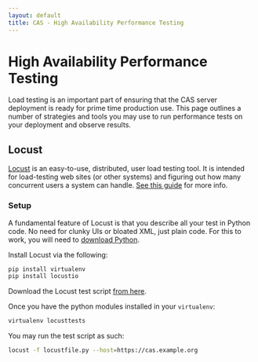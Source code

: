 ```yaml
---
layout: default
title: CAS - High Availability Performance Testing
---
```


# High Availability Performance Testing

Load testing is an important part of ensuring that the CAS server deployment is ready for prime time production use. This page outlines a number of strategies and tools you may use to run performance tests on your deployment and observe results.

## Locust

[Locust](http://locust.io/) is an easy-to-use, distributed, user load testing tool. It is intended for load-testing web sites (or other systems) and figuring out how many concurrent users a system can handle. [See this guide](http://docs.locust.io/en/latest/what-is-locust.html) for more info.

### Setup

A fundamental feature of Locust is that you describe all your test in Python code. No need for clunky UIs or bloated XML, just plain code. For this to work, you will need to [download Python](https://www.python.org/downloads/).

Install Locust via the following:

```python
pip install virtualenv
pip install locustio
```

Download the Locust test script [from here](https://github.com/apereo/cas/blob/master/etc/loadtests/locustfile.py).

Once you have the python modules installed in your `virtualenv`:

```bash
virtualenv locusttests
```

You may run the test script as such:

```bash
locust -f locustfile.py --host=https://cas.example.org
```
